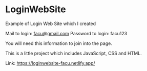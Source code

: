 # LoginWebSite
Example of Login Web Site which I created

Mail to login: facu@gmail.com
Password to login: facu123

You will need this information to join into the page. 

This is a little project which includes JavaScript, CSS and HTML.

Link: https://loginwebsite-facu.netlify.app/
